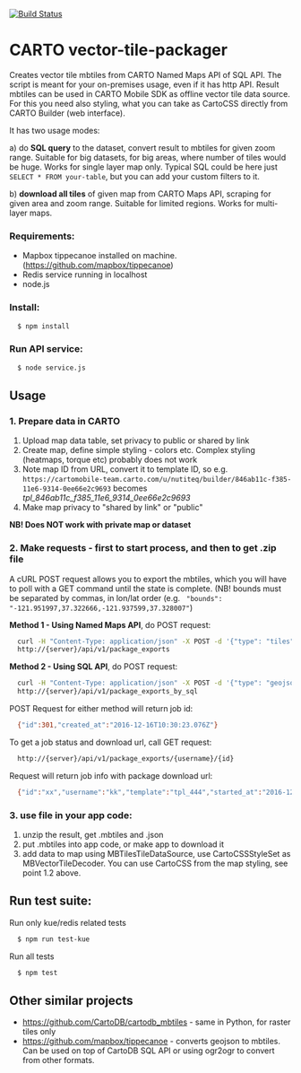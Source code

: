 [![Build Status](https://travis-ci.org/CartoDB/mobile-tile-packager.svg?branch=master)](https://travis-ci.org/CartoDB/mobile-tile-packager)

# CARTO vector-tile-packager

Creates vector tile mbtiles from CARTO Named Maps API of SQL API. The script is meant for your on-premises usage, even if it has http API. Result mbtiles can be used in CARTO Mobile SDK as offline vector tile data source. For this you need also styling, what you can take as CartoCSS directly from CARTO Builder (web interface).

It has two usage modes:

a) do **SQL query** to the dataset, convert result to mbtiles for given zoom range. Suitable for big datasets, for big areas, where number of tiles would be huge. Works for single layer map only. Typical SQL could be here just `SELECT * FROM your-table`, but you can add your custom filters to it.

b) **download all tiles** of given map from CARTO Maps API, scraping for given area and zoom range. Suitable for limited regions. Works for multi-layer maps.


### Requirements:
- Mapbox tippecanoe installed on machine. (https://github.com/mapbox/tippecanoe)
- Redis service running in localhost
- node.js

### Install:
```sh
  $ npm install
```


### Run API service:
```sh
  $ node service.js
```

## Usage
### 1. Prepare data in CARTO
1. Upload map data table, set privacy to public or shared by link
2. Create map, define simple styling - colors etc. Complex styling (heatmaps, torque etc) probably does not work
3. Note map ID from URL, convert it to template ID, so e.g. `https://cartomobile-team.carto.com/u/nutiteq/builder/846ab11c-f385-11e6-9314-0ee66e2c9693` becomes *tpl_846ab11c_f385_11e6_9314_0ee66e2c9693*
3. Make map privacy to "shared by link" or "public"

**NB! Does NOT work with private map or dataset**

### 2. Make requests - first to start process, and then to get .zip file

A cURL POST request allows you to export the mbtiles, which you will have to poll with a GET command until the state is complete.
(NB! bounds must be separated by commas, in lon/lat order (e.g. ` "bounds": "-121.951997,37.322666,-121.937599,37.328007"`)

**Method 1 - Using Named Maps API**, do POST request:
```sh
  curl -H "Content-Type: application/json" -X POST -d '{"type": "tiles", "data": {"username": "{username}", "template":"{template}", "minzoom": 10, "maxzoom": 18, "bounds": "{bounds}"}}' 
  http://{server}/api/v1/package_exports
```

**Method 2 - Using SQL API**, do POST request:
```sh
  curl -H "Content-Type: application/json" -X POST -d '{"type": "geojson", "data": {"username": "{username}", "template":"{template}", "sql": "{sql}", "minzoom": 10, "maxzoom": 18}}' 
  http://{server}/api/v1/package_exports_by_sql
```

POST Request for either method will return job id:
```sh
  {"id":301,"created_at":"2016-12-16T10:30:23.076Z"}
```

To get a job status and download url, call GET request:
```sh
  http://{server}/api/v1/package_exports/{username}/{id}
```

Request will return job info with package download url:
```sh
  {"id":"xx","username":"kk","template":"tpl_444","started_at":"2016-12-16T09:20:25.459Z","duration":"00:00:10.9","download_url":"zz"}
```

### 3. use file in your app code:
1. unzip the result, get .mbtiles and .json
2. put .mbtiles into app code, or make app to download it
4. add data to map using MBTilesTileDataSource, use CartoCSSStyleSet as MBVectorTileDecoder. You can use CartoCSS from the map styling, see point 1.2 above.

## Run test suite:

Run only kue/redis related tests
```sh
  $ npm run test-kue
```

Run all tests
```sh
  $ npm test
```


## Other similar projects
* https://github.com/CartoDB/cartodb_mbtiles - same in Python, for raster tiles only
* https://github.com/mapbox/tippecanoe - converts geojson to mbtiles. Can be used on top of CartoDB SQL API or using ogr2ogr to convert from other formats.

